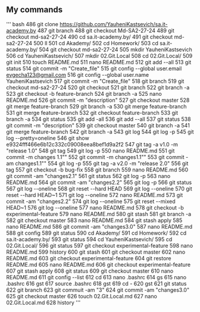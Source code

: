 ## My commands

''' bash
  486  git clone https://github.com/YauheniKastsevich/sa.it-academy.by
  487  git branch
  488  git checkout Md-SA2-27-24
  489  git checkout md-sa2-27-24
  490  cd sa.it-academy.by/
  491  git checkout md-sa2-27-24
  500  ll
  501  cd Akademy/
  502  cd Homework/
  503  cd sa.it-academy.by/
  504  git checkout md-sa2-27-24
  505  mkdir YauheniKastsevich
  506  cd YauheniKastsevich/
  507  mkdir 02.Git.Local
  508  cd 02.Git.Local/
  509  git init
  510  touch README.md
  511  nano README.md 
  512  git add --all
  513  git status
  514  git commit -m "Create_file"
  515  git config --global user.email evgecha123@gmail.com
  516  git config --global user.name YauheniKastsevich
  517  git commit -m "Create_file"
  518  git branch
  519  git checkout md-sa2-27-24
  520  git checkout
  521  git branch
  522  git branch -a
  523  git checkout -b feature-branch
  524  git branch -a
  525  nano README.md 
  526  git commit -m "description"
  527  git checkout master
  528  git merge feature-branch 
  529  git branch -a
  530  git merge feature-branch 
  531  git merge feature-branch
  532  git checkout feature-branch
  533  git branch -a
  534  git status
  535  git add -all
  536  git add --all
  537  git status
  538  git commit -m "description"
  539  git checkout master
  540  git branch -a
  541  git merge feature-branch
  542  git branch -a
  543  git log
  544  git log -p
  545  git log --pretty=oneline
  546  git show e9324fff466e6b12c332c09008eea8bef1d9a2f2
  547  git tag -a v1.0 -m "release 1.0"
  548  git tag
  549  git log -p
  550  nano README.md 
  551  git commit -m changes 1.1""
  552  git commit -m changes1.1""
  553  git commit -am changes1.1""
  554  git log -p
  555  git tag -a v2.0 -m "release 2.0"
  556  git tag
  557  git checkout -b bug-fix
  558  git branch 
  559  nano README.md 
  560  git commit -am "changes2.1"
  561  git status
  562  git log -p
  563  nano README.md 
  564  git commit -am "changes2.2"
  565  git log -p
  566  git status
  567  git log --oneline
  568  git reset --hard HEAD
  569  git log --oneline
  570  git reset --hard HEAD~1
  571  git log --oneline
  572  nano README.md 
  573  git commit -am "changes2.2"
  574  git log --oneline
  575  git reset --mixed HEAD~1
  576  git log --oneline
  577  nano README.md 
  578  git checkout -b experimental-feature
  579  nano README.md 
  580  git stash
  581  git branch -a
  582  git checkout master
  583  nano README.md 
  584  git stash apply
  585  nano README.md 
  586  git commit -am "changes3.0"
  587  nano README.md 
  588  git config
  589  git status
  590  cd Akademy/
  591  cd Homework/
  592  cd sa.it-academy.by/
  593  git status
  594  cd YauheniKastsevich/
  595  cd 02.Git.Local/
  596  git status
  597  git checkout experimental-feature
  598  nano README.md 
  599  history
  600  git stash
  601  git checkout master
  602  nano README.md 
  603  git checkout experimental-feature 
  604  git restore README.md 
  605  nano README.md 
  606  git checkout experimental-feature 
  607  git stash apply
  608  git status
  609  git checkout master 
  610  nano README.md 
  611  git config --list 
  612  cd
  613  nano .bashrc
  614  gs
  615  nano .bashrc
  616  gst
  617  source .bashrc
  618  gst
  619  cd -
  620  gst
  621  git status
  622  git branch
  623  git commuit -am "3"
  624  git commit -am "changes3.0"
  625  git checkout master 
  626  touch 02.Git.Local.md
  627  nano 02.Git.Local.md 
  628  history
'''
